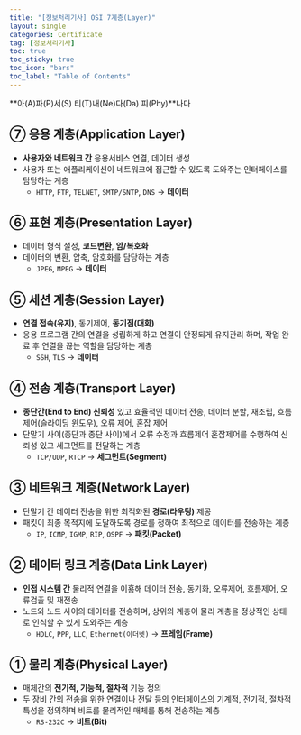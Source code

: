 ```yaml
---
title: "[정보처리기사] OSI 7계층(Layer)"
layout: single
categories: Certificate
tag: [정보처리기사]
toc: true
toc_sticky: true
toc_icon: "bars"
toc_label: "Table of Contents"
---
```


**아(A)파(P)서(S) 티(T)내(Ne)다(Da) 피(Phy)**나다

## ⑦ 응용 계층(Application Layer)
- **사용자와 네트워크 간** 응용서비스 연결, 데이터 생성
- 사용자 또는 애플리케이션이 네트워크에 접근할 수 있도록 도와주는 인터페이스를 담당하는 계층
  - `HTTP`, `FTP`, `TELNET`, `SMTP/SNTP`, `DNS` → **데이터**

## ⑥ 표현 계층(Presentation Layer)
- 데이터 형식 설정, **코드변환**, **암/복호화**
- 데이터의 변환, 압축, 암호화를 담당하는 계층
  - `JPEG`, `MPEG` → **데이터**

## ⑤ 세션 계층(Session Layer)
- **연결 접속(유지)**, 동기제어, **동기점(대화)**
- 응용 프로그램 간의 연결을 성립하게 하고 연결이 안정되게 유지관리 하며, 작업 완료 후 연결을 끊는 역할을 담당하는 계층
  - `SSH`, `TLS` → **데이터**

## ④ 전송 계층(Transport Layer)
- **종단간(End to End) 신뢰성** 있고 효율적인 데이터 전송, 데이터 분할, 재조립, 흐름 제어(슬라이딩 윈도우), 오류 제어, 혼잡 제어
- 단말기 사이(종단과 종단 사이)에서 오류 수정과 흐름제어 혼잡제어를 수행하여 신뢰성 있고 세그먼트를 전달하는 계층
  - `TCP/UDP`, `RTCP` → **세그먼트(Segment)**

## ③ 네트워크 계층(Network Layer)
- 단말기 간 데이터 전송을 위한 최적화된 **경로(라우팅)** 제공
- 패킷이 최종 목적지에 도달하도록 경로를 정하여 최적으로 데이터를 전송하는 계층
  - `IP`, `ICMP`, `IGMP`, `RIP`, `OSPF` → **패킷(Packet)**

## ② 데이터 링크 계층(Data Link Layer)
- **인접 시스템 간** 물리적 연결을 이횽해 데이터 전송, 동기화, 오류제어, 흐름제어, 오류검출 및 재전송
- 노드와 노드 사이의 데이터를 전송하며, 상위의 계층이 물리 계층을 정상적인 상태로 인식할 수 있게 도와주는 계층
  - `HDLC`, `PPP`, `LLC`, `Ethernet(이더넷)` → **프레임(Frame)**

## ① 물리 계층(Physical Layer)
- 매체간의 **전기적, 기능적, 절차적** 기능 정의
- 두 장비 간의 전송을 위한 연결이나 전달 등의 인터페이스의 기계적, 전기적, 절차적 특성을 정의하며 비트를 물리적인 매체를 통해 전송하는 계층
  - `RS-232C` → **비트(Bit)**
